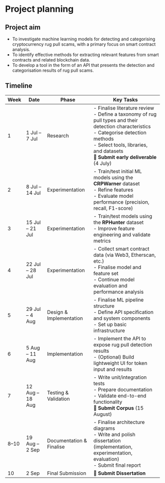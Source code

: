# Project planning

## Project aim

- To investigate machine learning models for detecting and categorising cryptocurrency rug pull scams, with a primary focus on smart contract analysis.
- To identify effective methods for extracting relevant features from smart contracts and related blockchain data.
- To develop a tool in the form of an API that presents the detection and categorisation results of rug pull scams.

## Timeline

| **Week** | **Date**        | **Phase**                | **Key Tasks**                                                                                                                                                                                                                              |
| -------- | --------------- | ------------------------ | ------------------------------------------------------------------------------------------------------------------------------------------------------------------------------------------------------------------------------------------ |
| 1        | 1 Jul – 7 Jul   | Research                 | - Finalise literature review  <br>- Define a taxonomy of rug pull types and their detection characteristics  <br>- Categorise detection methods  <br>- Select tools, libraries, and datasets  <br>📌 **Submit early deliverable** (4 July) |
| 2        | 8 Jul – 14 Jul  | Experimentation          | - Train/test initial ML models using the **CRPWarner** dataset  <br>- Refine features  <br>- Evaluate model performance (precision, recall, F1-score)                                                                                      |
| 3        | 15 Jul – 21 Jul | Experimentation          | - Train/test models using the **RPHunter** dataset  <br>- Improve feature engineering and validate metrics                                                                                                                                 |
| 4        | 22 Jul – 28 Jul | Experimentation          | - Collect smart contract data (via Web3, Etherscan, etc.)  <br>- Finalise model and feature set  <br>- Continue model evaluation and performance analysis                                                                                  |
| 5        | 29 Jul – 4 Aug  | Design & Implementation  | - Finalise ML pipeline structure  <br>- Define API specification and system components  <br>- Set up basic infrastructure                                                                                                                  |
| 6        | 5 Aug – 11 Aug  | Implementation           | - Implement the API to expose rug pull detection results  <br>- (Optional) Build lightweight UI for token input and results                                                                                                                |
| 7        | 12 Aug – 18 Aug | Testing & Validation     | - Write unit/integration tests  <br>- Prepare documentation  <br>- Validate end-to-end functionality  <br>📌 **Submit Corpus** (15 August)                                                                                                 |
| 8–10     | 19 Aug – 2 Sep  | Documentation & Finalise | - Finalise architecture diagrams  <br>- Write and polish dissertation (implementation, experimentation, evaluation)  <br>- Submit final report                                                                                             |
| 10       | 2 Sep           | Final Submission         | 📌 **Submit Dissertation**                                                                                                                                                                                                                 |
